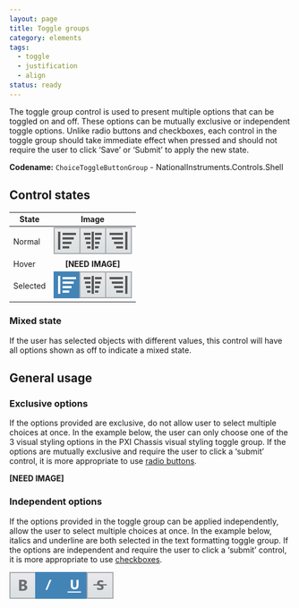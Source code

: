 ```yaml
---
layout: page
title: Toggle groups
category: elements
tags:
  - toggle
  - justification
  - align
status: ready
---
```


The toggle group control is used to present multiple options that can be toggled on and off. These options can be mutually exclusive or independent toggle options.
Unlike radio buttons and checkboxes, each control in the toggle group should take immediate effect when pressed and should not require the user to click ‘Save’ or ‘Submit’ to apply the new state.

**Codename:** `ChoiceToggleButtonGroup` - NationalInstruments.Controls.Shell

## Control states

| State                 | Image         |
| --------------------- |:-------------:|
| Normal                | ![Alt text](../../images/elements/toggle-groups/toggle-groups-exclusive-none.svg) |
| Hover                | **[NEED IMAGE]** |
| Selected              | ![Alt text](../../images/elements/toggle-groups/toggle-groups-exclusive-selected.svg)   |

### Mixed state
If the user has selected objects with different values, this control will have all options shown as off to indicate a mixed state.

## General usage 
### Exclusive options
If the options provided are exclusive, do not allow user to select multiple choices at once. In the example below, the user can only choose one of the 3 visual styling
options in the PXI Chassis visual styling toggle group. If the options are mutually exclusive and require the user to click a ‘submit’ control, it is more appropriate to
use [radio buttons](../radio-buttons/).
 
**[NEED IMAGE]**
### Independent options
If the options provided in the toggle group can be applied independently, allow the user to select multiple choices at once. In the example below, italics and
underline are both selected in the text formatting toggle group. If the options are independent and require the user to click a ‘submit’ control, it is more
appropriate to use [checkboxes](../checkboxes/).

![Alt text](../../images/elements/toggle-groups/toggle-groups-independent-selected.svg)

